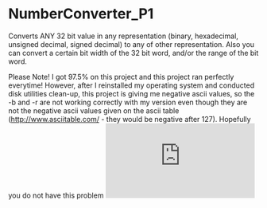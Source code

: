 # NumberConverter_P1
Converts ANY 32 bit value in any representation 
(binary, hexadecimal, unsigned decimal, signed decimal) to any of other representation. 
Also you can convert a certain bit width of the 32 bit word, and/or the range of the bit word.

Please Note! I got 97.5% on this project and this project ran perfectly everytime!
However, after I reinstalled my operating system and conducted disk utilities clean-up,
this project is giving me negative ascii values, so the -b and -r are not working correctly 
with my version even though they are not the negative ascii values given on the ascii table 
(http://www.asciitable.com/ - they would be negative after 127).
Hopefully you do not have this problem
![alt text](https://github.com/BrentLeeSF/NumberConverter_P1/blob/master/Project01.pdf)

